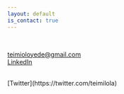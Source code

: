 ```yaml
---
layout: default
is_contact: true
---
```


<br>

<i class="fas fa-envelope" style="color:rgb(73,0,11); font-size:.85em" aria-hidden="true"></i> [teimioloyede@gmail.com](mailto:teimioloyede@gmail.com)
<br>
<i class="fab fa-linkedin" style="color:rgb(14,118,168); font-size:.85em" aria-hidden="true"></i> [LinkedIn](https://www.linkedin.com/in/temilola-oloyede-b3a379107/)

<br>
<i class="fab fa-twitter" style="color:rgb(0,172,238); font-size:.85em" aria-hidden="true"></i> [Twitter](https://twitter.com/teimilola)

<br>
